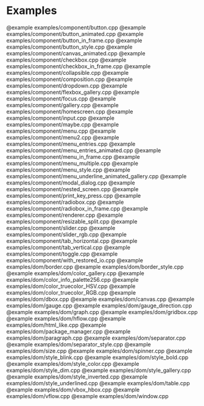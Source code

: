 # Examples
@example examples/component/button.cpp
@example examples/component/button_animated.cpp
@example examples/component/button_in_frame.cpp
@example examples/component/button_style.cpp
@example examples/component/canvas_animated.cpp
@example examples/component/checkbox.cpp
@example examples/component/checkbox_in_frame.cpp
@example examples/component/collapsible.cpp
@example examples/component/composition.cpp
@example examples/component/dropdown.cpp
@example examples/component/flexbox_gallery.cpp
@example examples/component/focus.cpp
@example examples/component/gallery.cpp
@example examples/component/homescreen.cpp
@example examples/component/input.cpp
@example examples/component/maybe.cpp
@example examples/component/menu.cpp
@example examples/component/menu2.cpp
@example examples/component/menu_entries.cpp
@example examples/component/menu_entries_animated.cpp
@example examples/component/menu_in_frame.cpp
@example examples/component/menu_multiple.cpp
@example examples/component/menu_style.cpp
@example examples/component/menu_underline_animated_gallery.cpp
@example examples/component/modal_dialog.cpp
@example examples/component/nested_screen.cpp
@example examples/component/print_key_press.cpp
@example examples/component/radiobox.cpp
@example examples/component/radiobox_in_frame.cpp
@example examples/component/renderer.cpp
@example examples/component/resizable_split.cpp
@example examples/component/slider.cpp
@example examples/component/slider_rgb.cpp
@example examples/component/tab_horizontal.cpp
@example examples/component/tab_vertical.cpp
@example examples/component/toggle.cpp
@example examples/component/with_restored_io.cpp
@example examples/dom/border.cpp
@example examples/dom/border_style.cpp
@example examples/dom/color_gallery.cpp
@example examples/dom/color_info_palette256.cpp
@example examples/dom/color_truecolor_HSV.cpp
@example examples/dom/color_truecolor_RGB.cpp
@example examples/dom/dbox.cpp
@example examples/dom/canvas.cpp
@example examples/dom/gauge.cpp
@example examples/dom/gauge_direction.cpp
@example examples/dom/graph.cpp
@example examples/dom/gridbox.cpp
@example examples/dom/hflow.cpp
@example examples/dom/html_like.cpp
@example examples/dom/package_manager.cpp
@example examples/dom/paragraph.cpp
@example examples/dom/separator.cpp
@example examples/dom/separator_style.cpp
@example examples/dom/size.cpp
@example examples/dom/spinner.cpp
@example examples/dom/style_blink.cpp
@example examples/dom/style_bold.cpp
@example examples/dom/style_color.cpp
@example examples/dom/style_dim.cpp
@example examples/dom/style_gallery.cpp
@example examples/dom/style_inverted.cpp
@example examples/dom/style_underlined.cpp
@example examples/dom/table.cpp
@example examples/dom/vbox_hbox.cpp
@example examples/dom/vflow.cpp
@example examples/dom/window.cpp